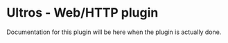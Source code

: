 Ultros - Web/HTTP plugin
========================

Documentation for this plugin will be here when the plugin is actually done.